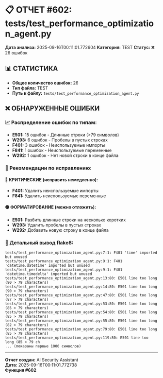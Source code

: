 # 📋 ОТЧЕТ #602: tests/test_performance_optimization_agent.py

**Дата анализа:** 2025-09-16T00:11:01.772604
**Категория:** TEST
**Статус:** ❌ 26 ошибок

## 📊 СТАТИСТИКА

- **Общее количество ошибок:** 26
- **Тип файла:** TEST
- **Путь к файлу:** `tests/test_performance_optimization_agent.py`

## ❌ ОБНАРУЖЕННЫЕ ОШИБКИ

### 📈 Распределение ошибок по типам:

- **E501:** 15 ошибок - Длинные строки (>79 символов)
- **W293:** 6 ошибок - Пробелы в пустых строках
- **F401:** 3 ошибок - Неиспользуемые импорты
- **F841:** 1 ошибок - Неиспользуемые переменные
- **W292:** 1 ошибок - Нет новой строки в конце файла

### 🎯 Рекомендации по исправлению:

#### 🔴 КРИТИЧЕСКИЕ (исправить немедленно):
- **F401:** Удалить неиспользуемые импорты
- **F841:** Удалить неиспользуемые переменные

#### 🟢 ФОРМАТИРОВАНИЕ (можно отложить):
- **E501:** Разбить длинные строки на несколько коротких
- **W293:** Удалить пробелы в пустых строках
- **W292:** Добавить новую строку в конце файла

### 📝 Детальный вывод flake8:

```
tests/test_performance_optimization_agent.py:7:1: F401 'time' imported but unused
tests/test_performance_optimization_agent.py:9:1: F401 'datetime.datetime' imported but unused
tests/test_performance_optimization_agent.py:9:1: F401 'datetime.timedelta' imported but unused
tests/test_performance_optimization_agent.py:13:80: E501 line too long (90 > 79 characters)
tests/test_performance_optimization_agent.py:14:80: E501 line too long (90 > 79 characters)
tests/test_performance_optimization_agent.py:47:80: E501 line too long (87 > 79 characters)
tests/test_performance_optimization_agent.py:53:80: E501 line too long (85 > 79 characters)
tests/test_performance_optimization_agent.py:54:80: E501 line too long (85 > 79 characters)
tests/test_performance_optimization_agent.py:55:80: E501 line too long (82 > 79 characters)
tests/test_performance_optimization_agent.py:79:80: E501 line too long (85 > 79 characters)
tests/test_performance_optimization_agent.py:119:80: E501 line too long (85 > 79 ch
... (показаны первые 1000 символов)
```

---
**Отчет создан:** AI Security Assistant  
**Дата:** 2025-09-16T00:11:01.772738  
**Функция #602**
